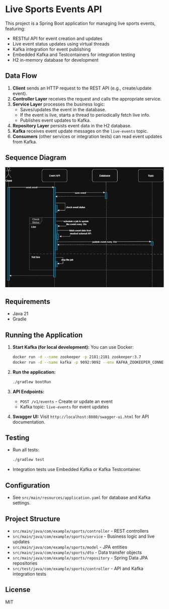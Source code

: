 # Live Sports Events API

This project is a Spring Boot application for managing live sports events, featuring:
- RESTful API for event creation and updates
- Live event status updates using virtual threads
- Kafka integration for event publishing
- Embedded Kafka and Testcontainers for integration testing
- H2 in-memory database for development

## Data Flow

1. **Client** sends an HTTP request to the REST API (e.g., create/update event).
2. **Controller Layer** receives the request and calls the appropriate service.
3. **Service Layer** processes the business logic:
   - Saves/updates the event in the database.
   - If the event is live, starts a thread to periodically fetch live info.
   - Publishes event updates to Kafka.
4. **Repository Layer** persists event data in the H2 database.
5. **Kafka** receives event update messages on the `live-events` topic.
6. **Consumers** (other services or integration tests) can read event updates from Kafka.

## Sequence Diagram

![Sequence Diagram](images/live-sports-events-diagram.png)

## Requirements
- Java 21
- Gradle

## Running the Application

1. **Start Kafka (for local development):**
   You can use Docker:
   ```bash
   docker run -d --name zookeeper -p 2181:2181 zookeeper:3.7
   docker run -d --name kafka -p 9092:9092 --env KAFKA_ZOOKEEPER_CONNECT=zookeeper:2181 --env KAFKA_ADVERTISED_LISTENERS=PLAINTEXT://localhost:9092 --env KAFKA_LISTENERS=PLAINTEXT://0.0.0.0:9092 confluentinc/cp-kafka:7.5.0
   ```

2. **Run the application:**
   ```bash
   ./gradlew bootRun
   ```

3. **API Endpoints:**
   - `POST /v1/events` - Create or update an event
   - Kafka topic: `live-events` for event updates

4. **Swagger UI:**
   Visit `http://localhost:8080/swagger-ui.html` for API documentation.

## Testing

- Run all tests:
  ```bash
  ./gradlew test
  ```
- Integration tests use Embedded Kafka or Kafka Testcontainer.

## Configuration

- See `src/main/resources/application.yaml` for database and Kafka settings.

## Project Structure
- `src/main/java/com/example/sports/controller` - REST controllers
- `src/main/java/com/example/sports/service` - Business logic and live updates
- `src/main/java/com/example/sports/model` - JPA entities
- `src/main/java/com/example/sports/dto` - Data transfer objects
- `src/main/java/com/example/sports/repository` - Spring Data JPA repositories
- `src/test/java/com/example/sports/controller` - API and Kafka integration tests

## License
MIT
